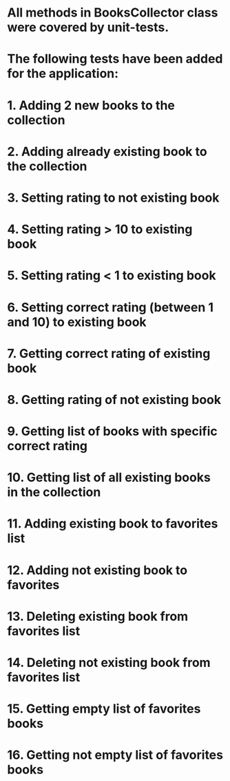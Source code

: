 # All methods in BooksCollector class were covered by unit-tests.

# The following tests have been added for the application:

# 1. Adding 2 new books to the collection

# 2. Adding already existing book to the collection

# 3. Setting rating to not existing book

# 4. Setting rating > 10 to existing book

# 5. Setting rating < 1 to existing book

# 6. Setting correct rating (between 1 and 10) to existing book

# 7. Getting correct rating of existing book

# 8. Getting rating of not existing book

# 9. Getting list of books with specific correct rating

# 10. Getting list of all existing books in the collection

# 11. Adding existing book to favorites list

# 12. Adding not existing book to favorites

# 13. Deleting existing book from favorites list

# 14. Deleting not existing book from favorites list

# 15. Getting empty list of favorites books

# 16. Getting not empty list of favorites books

